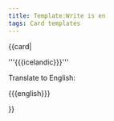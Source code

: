 ```yaml
---
title: Template:Write is en
tags: Card templates
---
```


{{card|

'''{{{icelandic}}}'''

Translate to English:

{{{english}}}

}}<noinclude>

</noinclude>